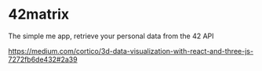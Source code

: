 # 42matrix
The simple me app, retrieve your personal data from the 42 API



https://medium.com/cortico/3d-data-visualization-with-react-and-three-js-7272fb6de432#2a39
